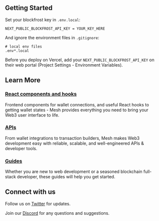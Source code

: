 ## Getting Started

Set your blockfrost key in `.env.local`:
```
NEXT_PUBLIC_BLOCKFROST_API_KEY = YOUR_KEY_HERE
```

And ignore the environment files in `.gitignore`:
```
# local env files
.env*.local
```

Before you deploy on Vercel, add your `NEXT_PUBLIC_BLOCKFROST_API_KEY` on their web portal (Project Settings - Environment Variables).

## Learn More

### [React components and hooks](https://mesh.martify.io/react)

Frontend components for wallet connections, and useful React hooks to getting wallet states - Mesh provides everything you need to bring your Web3 user interface to life.

### [APIs](https://mesh.martify.io/apis)

From wallet integrations to transaction builders, Mesh makes Web3 development easy with reliable, scalable, and well-engineered APIs & developer tools.

### [Guides](https://mesh.martify.io/guides)

Whether you are new to web development or a seasoned blockchain full-stack developer, these guides will help you get started.

## Connect with us

Follow us on [Twitter](https://twitter.com/MartifyLabs) for updates.

Join our [Discord](https://discord.gg/Z6AH9dahdH) for any questions and suggestions.
